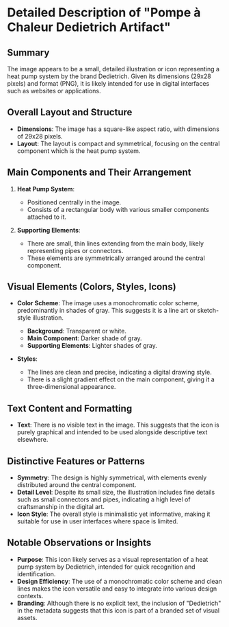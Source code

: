 # Detailed Description of "Pompe à Chaleur Dedietrich Artifact"

## Summary

The image appears to be a small, detailed illustration or icon representing a heat pump system by the brand Dedietrich. Given its dimensions (29x28 pixels) and format (PNG), it is likely intended for use in digital interfaces such as websites or applications.

## Overall Layout and Structure

- **Dimensions**: The image has a square-like aspect ratio, with dimensions of 29x28 pixels.
- **Layout**: The layout is compact and symmetrical, focusing on the central component which is the heat pump system.

## Main Components and Their Arrangement

1. **Heat Pump System**:
   - Positioned centrally in the image.
   - Consists of a rectangular body with various smaller components attached to it.

2. **Supporting Elements**:
   - There are small, thin lines extending from the main body, likely representing pipes or connectors.
   - These elements are symmetrically arranged around the central component.

## Visual Elements (Colors, Styles, Icons)

- **Color Scheme**: The image uses a monochromatic color scheme, predominantly in shades of gray. This suggests it is a line art or sketch-style illustration.
  - **Background**: Transparent or white.
  - **Main Component**: Darker shade of gray.
  - **Supporting Elements**: Lighter shades of gray.

- **Styles**:
  - The lines are clean and precise, indicating a digital drawing style.
  - There is a slight gradient effect on the main component, giving it a three-dimensional appearance.

## Text Content and Formatting

- **Text**: There is no visible text in the image. This suggests that the icon is purely graphical and intended to be used alongside descriptive text elsewhere.

## Distinctive Features or Patterns

- **Symmetry**: The design is highly symmetrical, with elements evenly distributed around the central component.
- **Detail Level**: Despite its small size, the illustration includes fine details such as small connectors and pipes, indicating a high level of craftsmanship in the digital art.
- **Icon Style**: The overall style is minimalistic yet informative, making it suitable for use in user interfaces where space is limited.

## Notable Observations or Insights

- **Purpose**: This icon likely serves as a visual representation of a heat pump system by Dedietrich, intended for quick recognition and identification.
- **Design Efficiency**: The use of a monochromatic color scheme and clean lines makes the icon versatile and easy to integrate into various design contexts.
- **Branding**: Although there is no explicit text, the inclusion of "Dedietrich" in the metadata suggests that this icon is part of a branded set of visual assets.
